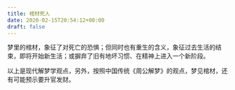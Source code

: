 ```yaml
---
title: 棺材死人
date: 2020-02-15T20:54:12+08:00
draft: false
---
```


梦里的棺材，象征了对死亡的恐惧；但同时也有重生的含义，象征过去生活的结束，即将开始新生活；或摒弃了旧有地坏习惯、在精神上进入一个新阶段。



以上是现代解梦学观点，另外，按照中国传统《周公解梦》的观点，梦见棺材，还有可能预示要升官发财。
